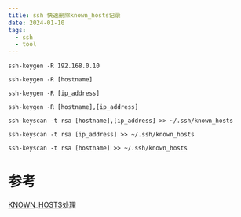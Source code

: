```yaml
---
title: ssh 快速删除known_hosts记录
date: 2024-01-10
tags:
  - ssh
  - tool
---
```

```
ssh-keygen -R 192.168.0.10

ssh-keygen -R [hostname]

ssh-keygen -R [ip_address]

ssh-keygen -R [hostname],[ip_address]

ssh-keyscan -t rsa [hostname],[ip_address] >> ~/.ssh/known_hosts

ssh-keyscan -t rsa [ip_address] >> ~/.ssh/known_hosts

ssh-keyscan -t rsa [hostname] >> ~/.ssh/known_hosts

```

# 参考

[KNOWN_HOSTS处理](https://developer.aliyun.com/article/6827) 